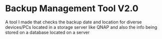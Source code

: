 # Backup Management Tool V2.0
 A tool I made that checks the backup date and location for diverse devices/PCs located in a storage server like QNAP and also the info being stored on a database located on a server
